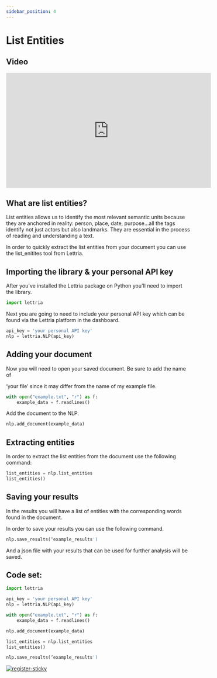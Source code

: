 ```yaml
---
sidebar_position: 4
---
```


# List Entities

## Video

<iframe width="560" height="315" src="https://www.youtube.com/embed/KdIcWQUshz8" title="YouTube video player" frameborder="0" allow="accelerometer; autoplay; clipboard-write; encrypted-media; gyroscope; picture-in-picture" allowfullscreen></iframe>

## What are list entities?

List entities allows us to identify the most relevant semantic units because they are anchored in reality: person, place, date, purpose...all the tags identify not just actors but also landmarks. They are essential in the process of reading and understanding a text.

In order to quickly extract the list entities from your document you can use the list_enitites tool from Lettria.

## Importing the library & your personal API key

After you've installed the Lettria package on Python you'll need to import the library.

```python
import lettria
```

Next you are going to need to include your personal API key which can be found via the Lettria platform in the dashboard.

```python
api_key = 'your personal API key'
nlp = lettria.NLP(api_key)
```

## Adding your document

Now you will need to open your saved document. Be sure to add the name of

‘your file’ since it may differ from the name of my example file.

```python
with open("example.txt", "r") as f:
	example_data = f.readlines()
```

Add the document to the NLP.

```python
nlp.add_document(example_data)
```

## Extracting entities

In order to extract the list entities from the document use the following command:

```python
list_entities = nlp.list_entities
list_entities()
```

## Saving your results

In the results you will have a list of entities with the corresponding words found in the document.

In order to save your results you can use the following command.

```python
nlp.save_results(‘example_results')
```

And a json file with your results that can be used for further analysis will be saved.

## Code set:

```python
import lettria

api_key = 'your personal API key'
nlp = lettria.NLP(api_key)

with open("example.txt", "r") as f:
	example_data = f.readlines()

nlp.add_document(example_data)

list_entities = nlp.list_entities
list_entities()

nlp.save_results(‘example_results')
```
[![register-sticky](/img/register-sticky.png)](https://app.lettria.com/signup)